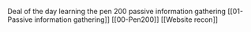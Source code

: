 Deal of the day learning the pen 200 passive information gathering 
[[01-Passive information gathering]] 
[[00-Pen200]]
[[Website recon]]
